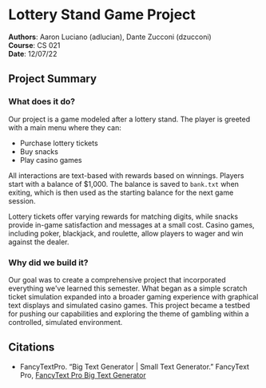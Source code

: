 # Lottery Stand Game Project

**Authors**: Aaron Luciano (adlucian), Dante Zucconi (dzucconi)  
**Course**: CS 021  
**Date**: 12/07/22

## Project Summary

### What does it do?

Our project is a game modeled after a lottery stand. The player is greeted with a main menu where they can:

- Purchase lottery tickets
- Buy snacks
- Play casino games

All interactions are text-based with rewards based on winnings. Players start with a balance of $1,000. The balance is saved to `bank.txt` when exiting, which is then used as the starting balance for the next game session.

Lottery tickets offer varying rewards for matching digits, while snacks provide in-game satisfaction and messages at a small cost. Casino games, including poker, blackjack, and roulette, allow players to wager and win against the dealer.

### Why did we build it?

Our goal was to create a comprehensive project that incorporated everything we've learned this semester. What began as a simple scratch ticket simulation expanded into a broader gaming experience with graphical text displays and simulated casino games. This project became a testbed for pushing our capabilities and exploring the theme of gambling within a controlled, simulated environment.

## Citations

- FancyTextPro. “Big Text Generator | Small Text Generator.” FancyText Pro, [FancyText Pro Big Text Generator](https://www.fancytextpro.com/BigTextGenerator/Small)
